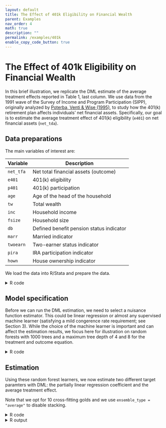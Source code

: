 ```yaml
---
layout: default
title: The Effect of 401k Eligibility on Financial Wealth
parent: Examples
nav_order: 4
math: true
description: ""
permalink: /examples/401k
enable_copy_code_button: true
---
```


# The Effect of 401k Eligibility on Financial Wealth

In this brief illustration, we replicate the DML estimate of the average treatment effects reported in Table 1, last column. We use data from the 1991 wave of the Survey of Income and Program Participation (SIPP), originally analyzed by [Poterba, Venti & Wise (1995)](https://doi.org/10.1016/0047-2727(94)01462-W), to study how the 401(k) retirement plan affects individuals’ net financial assets. Specifically, our goal is to estimate the average treatment effect of 401(k) eligibility (`e401`) on net financial assets (`net_tda`).

## Data preparations

The main variables of interest are:

| Variable | Description |
| --------- | ----------- |
| `net_tfa` |  Net total financial assets (outcome) |
| `e401` | 401(k) eligibility |
| `p401` | 401(k) participation |
| `age` | Age of the head of the household |
| `tw` | Total wealth |
| `inc` | Household income |
| `fsize` | Household size |
| `db` | Defined benefit pension status indicator |
| `marr` | Married indicator |
| `twoearn` | Two-earner status indicator |
| `pira` | IRA participation indicator |
| `hown` | House ownership indicator |


We load the data into R/Stata and prepare the data.

<details markdown="block">
<summary>R code</summary>

```
library(haven)
library(ddml)
dat <- read_dta("http://dmlguide.github.io/assets/dta/PVW_data.dta")

set.seed(20241111)

# Define control variables
control_names <- c("age", "tw", "inc", "fsize", "db", "marr", 
                  "twoearn", "pira", "hown")

# Extract variables
y <- dat$net_tfa
D <- dat$e401
X <- as.matrix(dat[, control_names])
```

</details>

## Model specification

Before we can run the DML estimation, we need to select a nuisance function estimator. This could be linear regression or almost any supervised machine learner (satisfying a mild congerence rate requirement; see Section 3). While the choice of the machine learner is important and can affect the estimation results, we focus here for illustration on random forests with 1000 trees and a maximum tree depth of 4 and 8 for the treatment and outcome equation.  

<details markdown="block">
<summary>R code</summary>

```
# Define model configuration
learners = list(
  list(fun = mdl_ranger,
       args = list(num.trees = 1000, # random forest
                   max.depth = 8)))

learners_DX = list(
  list(fun = mdl_ranger,
       args = list(num.trees = 1000, # random forest
                   max.depth = 4)))
```

</details>

## Estimation

Using these random forest learners, we now estimate two different target paramters with DML: the partially linear regression coefficient and the average treatment effect.

Note that we opt for 10 cross-fitting golds and we use `ensemble_type = "average"` to disable stacking.

<details markdown="block">
<summary>R code</summary>

```
# DML estimation of the PLR coefficient
plm_fit <- ddml_plm(y, D, X,
                     learners = learners,
                     learners_DX = learners_DX,
                     sample_folds = 10,
                     ensemble_type = "average")

# DML estimation of the ATE 
ate_fit <- ddml_ate(y, D, X,
                     learners = learners,
                     learners_DX = learners_DX,
                     sample_folds = 10,
                     ensemble_type = "average",
                     trim = 0.001)
summary(ate_fit)

# create texreg-compatible object from `late_lasso`
library(texreg)
ate_texreg <- createTexreg(coef.names="elligibility",
                              coef=summary(ate_fit)[1],
                              se=summary(ate_fit)[2],
                              pvalues=summary(ate_fit)[4]
                              )

screenreg(list(plm_fit$ols_fit,ate_texreg),
          include.ci=FALSE,
          custom.coef.map=list("D_r"="elligibility",
                               "elligibility"="elligibility") 
          )
```

</details>

<details markdown="block">
<summary>R output</summary>

```
======================================
              Model 1      Model 2    
--------------------------------------
elligibility  7825.37 ***  6877.41 ***
              (824.28)     (775.73)   
--------------------------------------
R^2              0.01                 
Adj. R^2         0.01                 
Num. obs.     9915                    
======================================
*** p < 0.001; ** p < 0.01; * p < 0.05
```

</details>
